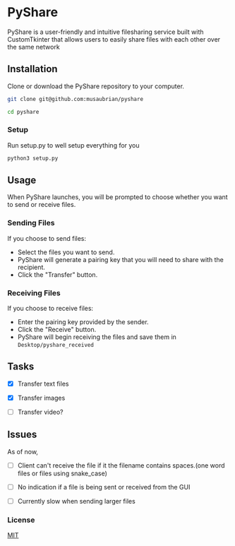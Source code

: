 # PyShare

PyShare is a user-friendly and intuitive filesharing service built with CustomTkinter that allows users to easily share files with each other over the same network

## Installation

Clone or download the PyShare repository to your computer.

```sh
git clone git@github.com:musaubrian/pyshare

cd pyshare
```

### Setup

Run setup.py to well setup everything for you

```sh
python3 setup.py
```

## Usage

When PyShare launches, you will be prompted to choose whether you want to send or receive files.

### Sending Files

If you choose to send files:

- Select the files you want to send.
- PyShare will generate a pairing key that you will need to share with the recipient.
- Click the "Transfer" button.

### Receiving Files

If you choose to receive files:

- Enter the pairing key provided by the sender.
- Click the "Receive" button.
- PyShare will begin receiving the files and save them in `Desktop/pyshare_received`

## Tasks

- [x] Transfer text files

- [x] Transfer images

- [ ] Transfer video?

## Issues

As of now,

- [ ] Client can't receive the file if it the filename contains spaces.(one word files or files using snake_case)

- [ ] No indication if a file is being sent or received from the GUI

- [ ] Currently slow when sending larger files

### License

[MIT](./License)
